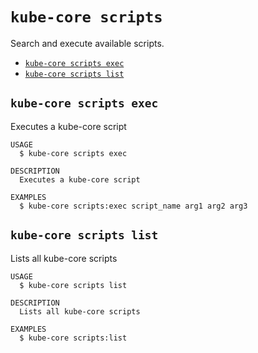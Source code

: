 `kube-core scripts`
===================

Search and execute available scripts.

* [`kube-core scripts exec`](#kube-core-scripts-exec)
* [`kube-core scripts list`](#kube-core-scripts-list)

## `kube-core scripts exec`

Executes a kube-core script

```
USAGE
  $ kube-core scripts exec

DESCRIPTION
  Executes a kube-core script

EXAMPLES
  $ kube-core scripts:exec script_name arg1 arg2 arg3
```

## `kube-core scripts list`

Lists all kube-core scripts

```
USAGE
  $ kube-core scripts list

DESCRIPTION
  Lists all kube-core scripts

EXAMPLES
  $ kube-core scripts:list
```

